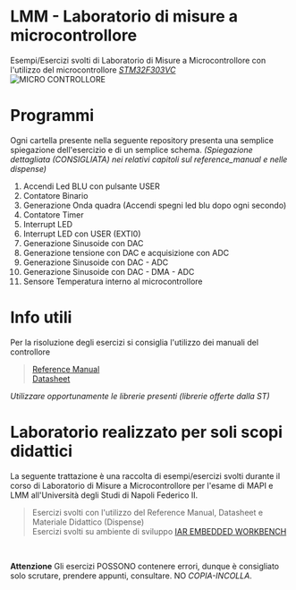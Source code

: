 # LMM - Laboratorio di misure a microcontrollore
Esempi/Esercizi svolti di Laboratorio di Misure a Microcontrollore con l'utilizzo del microcontrollore *[STM32F303VC](https://www.st.com/en/microcontrollers-microprocessors/stm32f303vc.html)*<br>
![MICRO CONTROLLORE](https://www.st.com/bin/ecommerce/api/image.PF254044.en.feature-description-include-personalized-no-cpn-medium.jpg)

# Programmi
Ogni cartella presente nella seguente repository presenta una semplice spiegazione dell'esercizio e di un semplice schema. 
*(Spiegazione dettagliata (CONSIGLIATA) nei relativi capitoli sul reference_manual e nelle dispense)*

1. Accendi Led BLU con pulsante USER <br>
2. Contatore Binario <br>
3. Generazione Onda quadra (Accendi spegni led blu dopo ogni secondo) <br>
4. Contatore Timer <br>
5. Interrupt LED
6. Interrupt LED con USER (EXTI0)
7. Generazione Sinusoide con DAC
8. Generazione tensione con DAC e acquisizione con ADC
9. Generazione Sinusoide con DAC - ADC
10. Generazione Sinusoide con DAC - DMA - ADC
11. Sensore Temperatura interno al microcontrollore

# Info utili
Per la risoluzione degli esercizi si consiglia l'utilizzo dei manuali del controllore
> [Reference Manual](https://www.st.com/resource/en/reference_manual/dm00043574-stm32f303xb-c-d-e-stm32f303x6-8-stm32f328x8-stm32f358xc-stm32f398xe-advanced-arm-based-mcus-stmicroelectronics.pdf)<br>
> [Datasheet](https://www.st.com/resource/en/datasheet/stm32f303vc.pdf)

*Utilizzare opportunamente le librerie presenti (librerie offerte dalla ST)*

# Laboratorio realizzato per soli scopi didattici
La seguente trattazione è una raccolta di esempi/esercizi svolti durante il corso di Laboratorio di Misure a Microcontrollore per l'esame di MAPI e LMM all'Università degli Studi di Napoli Federico II.
> Esercizi svolti con l'utilizzo del Reference Manual, Datasheet e Materiale Didattico (Dispense)<br>
> Esercizi svolti su ambiente di sviluppo [IAR EMBEDDED WORKBENCH](https://www.iar.com/iar-embedded-workbench/)<br>
<br>

**Attenzione** Gli esercizi POSSONO contenere errori, dunque è consigliato solo scrutare, prendere appunti, consultare. NO *COPIA-INCOLLA*.
